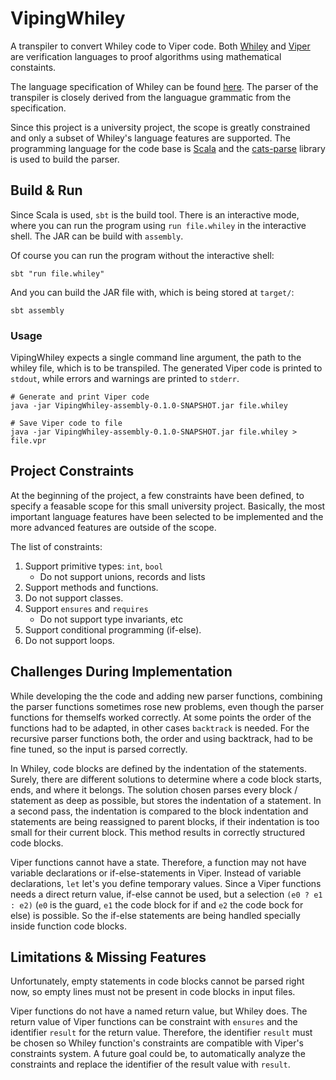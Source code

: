 # VipingWhiley
A transpiler to convert Whiley code to Viper code.
Both [Whiley](https://whiley.org/) and [Viper](https://viper.ethz.ch/) are verification languages to proof algorithms using mathematical constaints.

The language specification of Whiley can be found [here](https://whiley.org/pdfs/WhileyLanguageSpec.pdf).
The parser of the transpiler is closely derived from the languague grammatic from the specification.

Since this project is a university project, the scope is greatly constrained and only a subset of Whiley's language features are supported.
The programming language for the code base is [Scala](https://scala-lang.org/) and the [cats-parse](https://typelevel.org/cats-parse/) library is used to build the parser.

## Build & Run
Since Scala is used, `sbt` is the build tool.
There is an interactive mode, where you can run the program using `run file.whiley` in the interactive shell.
The JAR can be build with `assembly`.

Of course you can run the program without the interactive shell:
```
sbt "run file.whiley"
```

And you can build the JAR file with, which is being stored at `target/`:
```
sbt assembly
```

### Usage
VipingWhiley expects a single command line argument, the path to the whiley file, which is to be transpiled.
The generated Viper code is printed to `stdout`, while errors and warnings are printed to `stderr`.

```
# Generate and print Viper code
java -jar VipingWhiley-assembly-0.1.0-SNAPSHOT.jar file.whiley

# Save Viper code to file
java -jar VipingWhiley-assembly-0.1.0-SNAPSHOT.jar file.whiley > file.vpr
```

## Project Constraints
At the beginning of the project, a few constraints have been defined, to specify a feasable scope for this small university project.
Basically, the most important language features have been selected to be implemented and the more advanced features are outside of the scope.

The list of constraints:
1. Support primitive types: `int`, `bool`
   - Do not support unions, records and lists
2. Support methods and functions.
3. Do not support classes.
4. Support `ensures` and `requires`
   - Do not support type invariants, etc
5. Support conditional programming (if-else).
6. Do not support loops.

## Challenges During Implementation
While developing the the code and adding new parser functions, combining the parser functions sometimes rose new problems, even though the parser functions for themselfs worked correctly.
At some points the order of the functions had to be adapted, in other cases `backtrack` is needed.
For the recursive parser functions both, the order and using backtrack, had to be fine tuned, so the input is parsed correctly.

In Whiley, code blocks are defined by the indentation of the statements.
Surely, there are different solutions to determine where a code block starts, ends, and where it belongs.
The solution chosen parses every block / statement as deep as possible, but stores the indentation of a statement.
In a second pass, the indentation is compared to the block indentation and statements are being reassigned to parent blocks, if their indentation is too small for their current block.
This method results in correctly structured code blocks.

Viper functions cannot have a state.
Therefore, a function may not have variable declarations or if-else-statements in Viper.
Instead of variable declarations, `let` let's you define temporary values.
Since a Viper functions needs a direct return value, if-else cannot be used, but a selection `(e0 ? e1 : e2)` (`e0` is the guard, `e1` the code block for if and `e2` the code bock for else) is possible.
So the if-else statements are being handled specially inside function code blocks.

## Limitations & Missing Features
Unfortunately, empty statements in code blocks cannot be parsed right now, so empty lines must not be present in code blocks in input files.

Viper functions do not have a named return value, but Whiley does.
The return value of Viper functions can be constraint with `ensures` and the identifier `result` for the return value.
Therefore, the identifier `result` must be chosen so Whiley function's constraints are compatible with Viper's constraints system.
A future goal could be, to automatically analyze the constraints and replace the identifier of the result value with `result`.
